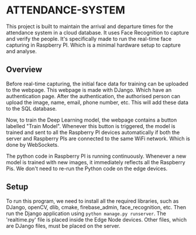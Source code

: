 # ATTENDANCE-SYSTEM

This project is built to maintain the arrival and departure times for the attendance system in a cloud database. It uses Face Recognition to capture and verify the people. It's specifically made to run the real-time face capturing in Raspberry PI. Which is a minimal hardware setup to capture and analyse.

## Overview

Before real-time capturing, the initial face data for training can be uploaded to the webpage. This webpage is made with DJango. Which have an authentication page. After the authentication, the authorised person can upload the image, name, email, phone number, etc. This will add these data to the SQL database.

Now, to train the Deep Learning model, the webpage contains a button labelled "Train Model". Whenever this button is triggered, the model is trained and sent to all the Raspberry PI devices automatically if both the server and Raspberry PIs are connected to the same WiFi network. Which is done by WebSockets.

The python code in Raspberry PI is running continuously. Whenever a new model is trained with new images, it immediately reflects all the Raspberry Pis. We don't need to re-run the Python code on the edge devices.

## Setup

To run this program, we need to install all the required libraries, such as DJango, openCV, dlib, cmake, firebase_admin, face_recognition, etc. Then run the Django application using `python manage.py runserver`.
The 'realtime.py' file is placed inside the Edge Node devices. Other files, which are DJango files, must be placed on the server.
